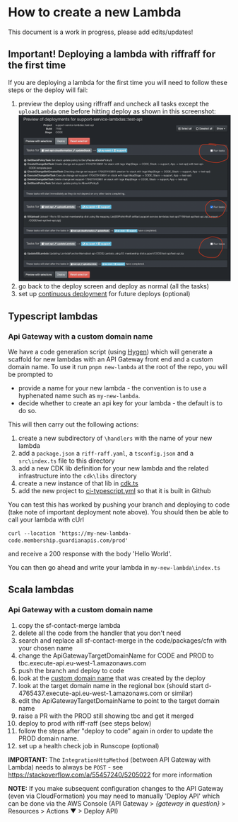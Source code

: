 # How to create a new Lambda
This document is a work in progress, please add edits/updates!

## Important! Deploying a lambda with riffraff for the first time
If you are deploying a lambda for the first time you will need to follow these steps or the deploy will fail:
1. preview the deploy using riffraff and uncheck all tasks except the `uploadLambda` one before hitting deploy as shown in this screenshot:
![riff raff screenshot](./riff-raff.png)
1. go back to the deploy screen and deploy as normal (all the tasks)
1. set up [continuous deployment](https://riffraff.gutools.co.uk/deployment/continuous) for future deploys (optional)

## Typescript lambdas
### Api Gateway with a custom domain name
We have a code generation script (using [Hygen](https://www.hygen.io/)) which will generate a scaffold for new lambdas 
with an API Gateway front end and a custom domain name. To use it run `pnpm new-lambda` at the root of the repo, you will be prompted to 
- provide a name for 
your new lambda - the convention is to use a hyphenated name such as `my-new-lambda`.
- decide whether to create an api key for your lambda - the default is to do so.

This will then carry out the following actions:
1. create a new subdirectory of `\handlers` with the name of your new lambda
1. add a `package.json` a `riff-raff.yaml`, a `tsconfig.json` and a `src\index.ts` file to this directory
1. add a new CDK lib definition for your new lambda and the related infrastructure into the `cdk\libs` directory
1. create a new instance of that lib in [cdk.ts](https://github.com/guardian/support-service-lambdas/blob/1d30b16d34554d780f2e21018bf7ab6ac02209e4/cdk/bin/cdk.ts)
1. add the new project to [ci-typescript.yml](https://github.com/guardian/support-service-lambdas/blob/647299d94b471d0065030bce692a4631078346bb/.github/workflows/ci-typescript.yml)
so that it is built in Github

You can test this has worked by pushing your branch and deploying to code (take note of important deployment note above).
You should then be able to call your lambda with cUrl 
```shell
curl --location 'https://my-new-lambda-code.membership.guardianapis.com/prod'
```
and receive a 200 response with the body 'Hello World'.

You can then go ahead and write your lambda in `my-new-lambda\index.ts`


## Scala lambdas
### Api Gateway with a custom domain name
1. copy the sf-contact-merge lambda
1. delete all the code from the handler that you don't need
1. search and replace all sf-contact-merge in the code/packages/cfn with your chosen name
1. change the ApiGatewayTargetDomainName for CODE and PROD to tbc.execute-api.eu-west-1.amazonaws.com
1. push the branch and deploy to code
1. look at the [custom domain name](https://eu-west-1.console.aws.amazon.com/apigateway/home?region=eu-west-1#/custom-domain-names) that was created by the deploy
1. look at the target domain name in the regional box (should start d-4765437.execute-api.eu-west-1.amazonaws.com or similar)
1. edit the ApiGatewayTargetDomainName to point to the target domain name
1. raise a PR with the PROD still showing tbc and get it merged
1. deploy to prod with riff-raff (see steps below)
1. follow the steps after "deploy to code" again in order to update the PROD domain name.
1. set up a health check job in Runscope (optional)

**IMPORTANT:** The `IntegrationHttpMethod` (between API Gateway with Lambda) needs to always be `POST` - see https://stackoverflow.com/a/55457240/5205022 for more information

**NOTE:** If you make subsequent configuration changes to the API Gateway (even via CloudFormation) you may need to manually 'Deploy API' which can be done via the AWS Console (API Gateway > _{gateway in question}_ > Resources > Actions ▼ > Deploy API)


